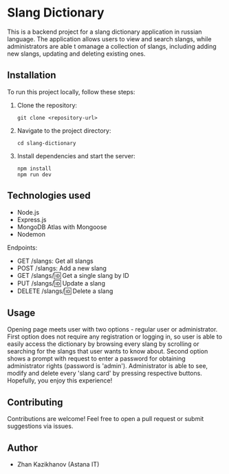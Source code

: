 # Slang Dictionary

This is a backend project for a slang dictionary application in russian language. The application allows users to view and search slangs, while administrators are able t omanage a collection of slangs, including adding new slangs, updating and deleting existing ones.

## Installation

To run this project locally, follow these steps:

1. Clone the repository:
   ```
   git clone <repository-url>
   ```
2. Navigate to the project directory:
   ```
   cd slang-dictionary
   ```
3. Install dependencies and start the server:
   ```
   npm install
   npm run dev
   ```

## Technologies used
- Node.js
- Express.js
- MongoDB Atlas with Mongoose
- Nodemon

Endpoints:
- GET /slangs: Get all slangs
- POST /slangs: Add a new slang
- GET /slangs/:id: Get a single slang by ID
- PUT /slangs/:id: Update a slang
- DELETE /slangs/:id: Delete a slang

## Usage
Opening page meets user with two options - regular user or administrator. 
First option does not require any registration or logging in, so user is able to easily access the dictionary by browsing every slang by scrolling or searching for the slangs that user wants to know about.
Second option shows a prompt with request to enter a password for obtaining administrator rights (password is 'admin'). Administrator is able to see, modify and delete every 'slang card' by pressing respective buttons.
Hopefully, you enjoy this experience!


## Contributing
Contributions are welcome! Feel free to open a pull request or submit suggestions via issues.

## Author
- Zhan Kazikhanov (Astana IT)
